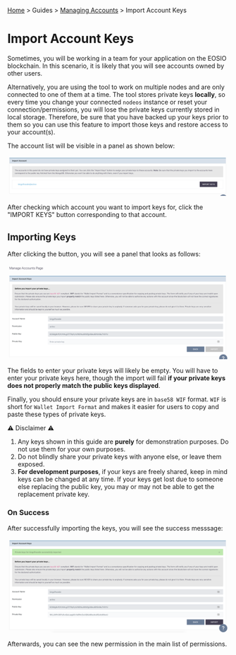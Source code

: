 [Home](../..) > Guides > [Managing Accounts](README.md) > Import Account Keys

# Import Account Keys

Sometimes, you will be working in a team for your application on the EOSIO blockchain. In this scenario, it is likely that you will see accounts owned by other users.

Alternatively, you are using the tool to work on multiple nodes and are only connected to one of them at a time. The tool stores private keys **locally**, so every time you change your connected `nodeos` instance or reset your connection/permissions, you will lose the private keys currently stored in local storage. Therefore, be sure that you have backed up your keys prior to them so you can use this feature to import those keys and restore access to your account(s).

The account list will be visible in a panel as shown below:

![Accounts to Import Panel](../../images/permissions/import_acc.png)

After checking which account you want to import keys for, click the "IMPORT KEYS" button corresponding to that account.

## Importing Keys

After clicking the button, you will see a panel that looks as follows:

![Import Keys Panel](../../images/permissions/import_keys_before.png)

The fields to enter your private keys will likely be empty. You will have to enter your private keys here, though the import will fail **if your private keys does not properly match the public keys displayed**.

Finally, you should ensure your private keys are in `base58 WIF` format. `WIF` is short for `Wallet Import Format` and makes it easier for users to copy and paste these types of private keys.

:warning: Disclaimer :warning:

1. Any keys shown in this guide are **purely** for demonstration purposes. Do not use them for your own purposes.
2. Do not blindly share your private keys with anyone else, or leave them exposed.
3. **For development purposes**, if your keys are freely shared, keep in mind keys can be changed at any time. If your keys get lost due to someone else replacing the public key, you may or may not be able to get the replacement private key. 

### On Success

After successfully importing the keys, you will see the success messsage:

![Import Keys Panel](../../images/permissions/import_keys_after.png)

Afterwards, you can see the new permission in the main list of permissions.
